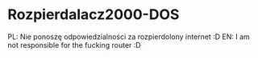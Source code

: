 # Rozpierdalacz2000-DOS
PL: Nie ponoszę odpowiedzialności za rozpierdolony internet :D EN: I am not responsible for the fucking router :D 
